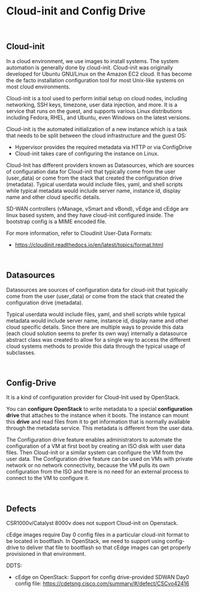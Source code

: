 # Cloud-init and Config Drive

<br>

## **Cloud-init**

In a cloud environment, we use images to install systems. The system automation is generally done by cloud-init. Cloud-init was originally developed for Ubuntu GNU/Linux on the Amazon EC2 cloud. It has become the de facto installation configuration tool for most Unix-like systems on most cloud environments.

Cloud-init is a tool used to perform initial setup on cloud nodes, including networking, SSH keys, timezone, user data injection, and more. It is a service that runs on the guest, and supports various Linux distributions including Fedora, RHEL, and Ubuntu, even Windows on the latest versions.

Cloud-init is the automated initialization of a new instance which is a task that needs to be split between the cloud infrastructure and the guest OS:

- Hypervisor provides the required metadata via HTTP or via ConfigDrive
- Cloud-init takes care of configuring the instance on Linux.

Cloud-Init has different providers known as Datasources, which are sources of configuration data for Cloud-init that typically come from the user (user_data) or come from the stack that created the configuration drive (metadata). Typical userdata would include files, yaml, and shell scripts while typical metadata would include server name, instance id, display name and other cloud specific details.

SD-WAN controllers (vManage, vSmart and vBond), vEdge and cEdge are linux based system, and they have cloud-init configured inside. The bootstrap config is a MIME encoded file.

For more information, refer to Cloudinit User-Data Formats:

- https://cloudinit.readthedocs.io/en/latest/topics/format.html

<br>

## Datasources

Datasources are sources of configuration data for cloud-init that typically come from the user (user_data) or come from the stack that created the configuration drive (metadata). 

Typical userdata would include files, yaml, and shell scripts while typical metadata would include server name, instance id, display name and other cloud specific details. Since there are multiple ways to provide this data (each cloud solution seems to prefer its own way) internally a datasource abstract class was created to allow for a single way to access the different cloud systems methods to provide this data through the typical usage of subclasses.

<br>

## **Config-Drive**

It is a kind of configuration provider for Cloud-Init used by OpenStack. 

You can **configure OpenStack** to write metadata to a special **configuration drive** that attaches to the instance when it boots. The instance can mount this **drive** and read files from it to get information that is normally available through the metadata service. This metadata is different from the user data.

The Configuration drive feature enables administrators to automate the configuration of a VM at first boot by creating an ISO disk with user data files. Then Cloud-init or a similar system can configure the VM from the user data. The Configuration drive feature can be used on VMs with private network or no network connectivity, because the VM pulls its own configuration from the ISO and there is no need for an external process to connect to the VM to configure it.

<br>

## Defects

CSR1000v/Catalyst 8000v does not support Cloud-init on Openstack.

cEdge images require Day 0 config files in a particular cloud-init format to be located in bootflash.  In OpenStack, we need to support using config-drive to deliver that file to bootflash so that cEdge images can get properly provisioned in that environment. 

DDTS: 

+ cEdge on OpenStack: Support for config drive-provided SDWAN Day0 config file: https://cdetsng.cisco.com/summary/#/defect/CSCvo42416